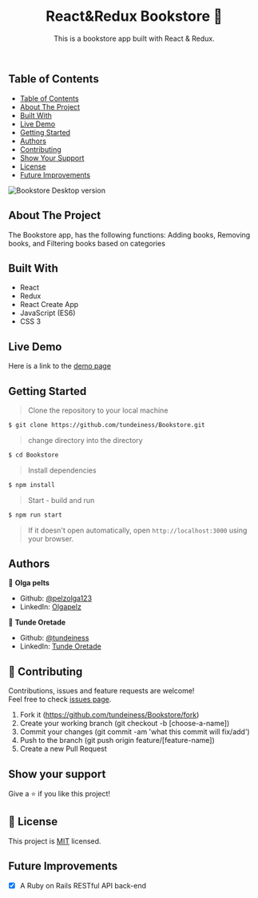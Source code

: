 
<h1 align="center">React&Redux Bookstore 👋</h1>

<p align="center">This is a bookstore app built with React & Redux.</p><br />

## Table of Contents

- [Table of Contents](#table-of-contents)
- [About The Project](#about-the-project)
- [Built With](#built-with)
- [Live Demo](#live-demo)
- [Getting Started](#getting-started)
- [Authors](#authors)
- [Contributing](#contributing)
- [Show Your Support](#show-your-support)
- [License](#license)
- [Future Improvements](#future-improvements)

![Bookstore Desktop version](https://user-images.githubusercontent.com/25479050/73641302-1ae94c80-4670-11ea-8933-ab6e6df2bcbc.gif)

## About The Project

The Bookstore app, has the following functions: Adding books, Removing books, and Filtering books based on categories

## Built With

* React
* Redux
* React Create App
* JavaScript (ES6)
* CSS 3

## Live Demo

Here is a link to the [demo page](https://react-2020-bookstore.herokuapp.com/)

## Getting Started

> Clone the repository to your local machine

```sh
$ git clone https://github.com/tundeiness/Bookstore.git
```


> change directory into the directory

```sh
$ cd Bookstore
```

> Install dependencies

```sh
$ npm install
```

> Start - build and run

```sh
$ npm run start
```

> If it doesn't open automatically, open `http://localhost:3000` using your browser.

## Authors

👤 **Olga pelts**
   - Github: [@pelzolga123](https://github.com/pelzolga123)
   - LinkedIn: [Olgapelz](https://www.linkedin.com/in/OlgaPelz/)

👤 **Tunde Oretade**
   - Github: [@tundeiness](https://github.com/tundeiness)
   - LinkedIn: [Tunde Oretade](https://www.linkedin.com/in/tundeoretade/)



## 🤝 Contributing

Contributions, issues and feature requests are welcome!<br />Feel free to check [issues page](https://github.com/pelzolga123/Bookstore/issues).

1. Fork it (https://github.com/tundeiness/Bookstore/fork)
2. Create your working branch (git checkout -b [choose-a-name])
3. Commit your changes (git commit -am 'what this commit will fix/add')
4. Push to the branch (git push origin feature/[feature-name])
5. Create a new Pull Request

## Show your support

Give a ⭐️ if you like this project!

## 📝 License

This project is [MIT](./LICENSE) licensed.

## Future Improvements

* [x] A Ruby on Rails RESTful API back-end 
